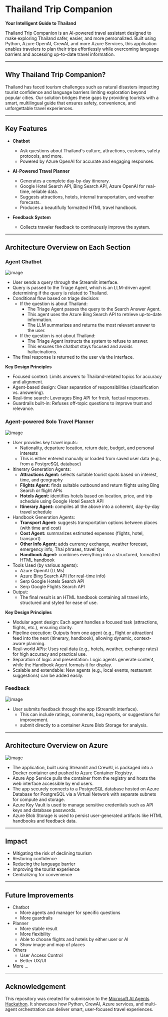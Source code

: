 # Thailand Trip Companion

**Your Intelligent Guide to Thailand**

Thailand Trip Companion is an AI-powered travel assistant designed to make exploring Thailand safer, easier, and more personalized. Built using Python, Azure OpenAI, CrewAI, and more Azure Services, this application enables travelers to plan their trips effortlessly while overcoming language barriers and accessing up-to-date travel information.

---

## Why Thailand Trip Companion?

Thailand has faced tourism challenges such as natural disasters impacting tourist confidence and language barriers limiting exploration beyond popular cities. Our solution bridges these gaps by providing tourists with a smart, multilingual guide that ensures safety, convenience, and unforgettable travel experiences.

---

## Key Features

- **Chatbot**
  - Ask questions about Thailand's culture, attractions, customs, safety protocols, and more.
  - Powered by Azure OpenAI for accurate and engaging responses.

- **AI-Powered Travel Planner**
  - Generates a complete day-by-day itinerary.
  - Google Hotel Search API, Bing Search API, Azure OpenAI for real-time, reliable data.
  - Suggests attractions, hotels, internal transportation, and weather forecasts.
  - Produces a beautifully formatted HTML travel handbook.

- **Feedback System**
  - Collects traveler feedback to continuously improve the system.

---

## Architecture Overview on Each Section

### Agent Chatbot
![image](images/TTC_Chatbot.png)

- User sends a query through the Streamlit interface.
- Query is passed to the Triage Agent, which is an LLM-driven agent determining if the query is related to Thailand.
- Conditional flow based on triage decision:
    - If the question is about Thailand:
        - The Triage Agent passes the query to the Search Answer Agent.
        - This agent uses the Azure Bing Search API to retrieve up-to-date information.
        - The LLM summarizes and returns the most relevant answer to the user.
    - If the question is not about Thailand:
        - The Triage Agent instructs the system to refuse to answer.
        - This ensures the chatbot stays focused and avoids hallucinations.
- The final response is returned to the user via the interface.

**Key Design Principles**
- Focused context: Limits answers to Thailand-related topics for accuracy and alignment.
- Agent-based design: Clear separation of responsibilities (classification vs. answering).
- Real-time search: Leverages Bing API for fresh, factual responses.
- Guardrails built-in: Refuses off-topic questions to improve trust and relevance.

### Agent-powered Solo Travel Planner
![image](images/TTC_planner.png)

- User provides key travel inputs:
    - Nationality, departure location, return date, budget, and personal interests
    - This is either entered manually or loaded from saved user data (e.g., from a PostgreSQL database)
- Itinerary Generation Agents:
    - **Attractions Agent:** selects suitable tourist spots based on interest, time, and geography
    - **Flights Agent:** finds suitable outbound and return flights using Bing Search or flight APIs
    - **Hotels Agent:** identifies hotels based on location, price, and trip schedule using Google Hotel Search API
    - **Itinerary Agent:** compiles all the above into a coherent, day-by-day travel schedule
- Handbook Generation Agents:
    - **Transport Agent:** suggests transportation options between places (with time and cost)
    - **Cost Agent:** summarizes estimated expenses (flights, hotel, transport)
    - **Other Info Agent:** adds currency exchange, weather forecast, emergency info, Thai phrases, travel tips
    - **Handbook Agent:** combines everything into a structured, formatted HTML handbook
- Tools Used (by various agents):
    - Azure OpenAI (LLMs)
    - Azure Bing Search API (for real-time info)
    - Serp Google Hotels Search API
	- Serp Google Flights Search API
- Output:
    - The final result is an HTML handbook containing all travel info, structured and styled for ease of use.

**Key Design Principles**
- Modular agent design: Each agent handles a focused task (attractions, flights, etc.), ensuring clarity.
- Pipeline execution: Outputs from one agent (e.g., flight or attraction) feed into the next (itinerary, handbook), allowing dynamic, context-aware planning.
- Real-world APIs: Uses real data (e.g., hotels, weather, exchange rates) for high accuracy and practical use.
- Separation of logic and presentation: Logic agents generate content, while the Handbook Agent formats it for display.
- Scalable and extendable: New agents (e.g., local events, restaurant suggestions) can be added easily.

### Feedback
![image](images/TTC_Feedback.png)

- User submits feedback through the app (Streamlit interface).
    - This can include ratings, comments, bug reports, or suggestions for improvement.
	- submit directly to a container Azure Blob Storage for analysis.

---

## Architecture Overview on Azure
![image](images/TTC_Azure.png)

- The application, built using Streamlit and CrewAI, is packaged into a Docker container and pushed to Azure Container Registry.
- Azure App Service pulls the container from the registry and hosts the web interface accessible by end users.
- The app securely connects to a PostgreSQL database hosted on Azure Database for PostgreSQL via a Virtual Network with separate subnets for compute and storage.
- Azure Key Vault is used to manage sensitive credentials such as API keys and database passwords.
- Azure Blob Storage is used to persist user-generated artifacts like HTML handbooks and feedback data.

---

## Impact

- Mitigating the risk of declining tourism
- Restoring confidence
- Reducing the language barrier
- Improving the tourist experience
- Centralizing for convenience

---

## Future Improvements

- Chatbot
    - More agents and manager for specific questions
    - More guardrails
- Planner
    - More stable result
    - More flexibility
    - Able to choose flights and hotels by either user or AI
    - Show image and map of places
- Others
    - User Access Control
    - Better UX/UI
- More ...

---

## Acknowledgement

This repository was created for submission to the [Microsoft AI Agents Hackathon](https://microsoft.github.io/AI_Agents_Hackathon/).
It showcases how Python, CrewAI, Azure services, and multi-agent orchestration can deliver smart, user-focused travel experiences.
